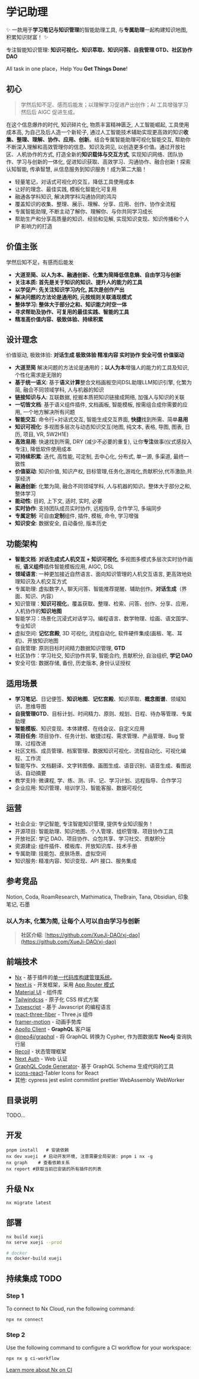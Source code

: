 # 学记助理

✨ 一款用于**学习笔记与知识管理**的智能助理工具, 与**专属助理**一起构建知识地图, 积累知识财富！ ✨

专注智能知识管理: **知识可视化、知识萃取、知识问答、自我管理 GTD、社区协作 DAO**

All task in one place，Help You **Get Things Done**!

## 初心

> 学然后知不足、感而后能发；以理解学习促进产出创作；AI 工具增强学习然后后 AIGC 促进生成。

在这个信息爆炸的时代, 知识碎片化, 物质丰富精神匮乏, 人工智能崛起, 工具使用成本高, 为自己及后人造一个新轮子, 通过人工智能技术辅助实现更高效的知识**收集、整理、理解、协作、应用、创新**。结合专属智能助理可视化智能交互, 帮助你不断深入理解和高效管理你的信息、知识及洞见, 以创造更多价值。通过开放社区、人机协作的方式, 打造全新的**知识载体与交互方式**, 实现知识网络、团队协作、学习与创新的一体化, 促进知识获取、高效学习、沟通协作、融合创新！探索认知智能, 传承智慧, 从信息服务到知识服务！成为第二大脑！

- 轻量笔记，对话式可视化的交互，降低工具使用成本
- 让好的理念、最佳实践, 模板化智能化可复用
- 融通各学科知识, 解决跨学科沟通协同的鸿沟
- 覆盖知识的收集、整理、展示、理解、分享、应用、创作、协作全流程
- 专属智能助理, 不断主动了解你、理解你、与你共同学习成长
- 帮助生产和分享高质量的知识、经验和见解, 实现知识变现、知识传播和个人 IP 影响力的打造

## 价值主张

学然后知不足，有感而后能发

- **大道至简、以人为本、融通创新、化繁为简降低信息熵、自由学习与创新**
- **关注本质: 首先是关于知识的知识、提升人的能力的工具**
- **以学促产: 先关注知识学习内化, 其次是创作产出**
- **解决问题的方法论是通用的, 元按规则关联涌现模式**
- **整体学习: 整体大于部分之和、知识能力时空一体**
- **寻求帮助及协作、可复用的最佳实践、智能的工具**
- **精准高价值内容、极致体验、持续积累**

## 设计理念

价值驱动, 极致体验: **对话生成 极致体验 精准内容 实时协作 安全可信 价值驱动**

- **大道至简** 解决问题的方法论是通用的；**以人为本**增强人的能力的工具及知识, 个性化需求是无限的
- **基于统一语义**: 基于**语义计算**整合文档画板空间DSL助理LLM知识引擎, 化繁为简, 融合不同领域学科, 人与机器的知识
- **链接知识与人**: 互联数据, 挖掘本质把知识链接成网络, 加强人与知识的关联
- **一切皆文档**: 基于语义组件插件, 文档画板, 智能模板, 按需组合成你需要的应用, 一个地方解决所有问题
- **智能交互**: 命令行+对话式交互, 智能生成交互界面, **快捷**找到所需、简单**易用**
- **知识可视化**: 多视图多层次与动态知识交互(地图, 纯文本, 表格, 导图, 图表, 日历, 项目, VR, 5W2H1E)
- **高效易用**: 快速找到所需, DRY (减少不必要的重复), 让你**专注**做事(仪式感投入专注), 降低软件使用成本
- **可持续积累**: 迭代, 高性能, 可定制, 去中心化, 分布式, 单一源, 多渠道, 最终一致性
- **价值驱动**: 知识价值, 知识产权, 目标管理,任务化,游戏化,贡献积分,代币激励,共享经济
- **融通创新**: 化繁为简, 融合不同领域学科, 人与机器的知识。整体大于部分之和, 整体学习
- **能动性**: 目的, 上下文, 适时, 实时, 必要
- **实时协作**: 支持团队成员实时协作, 远程指导, 合作学习, 多端同步
- **专属定制**: 可自由**定制**组件, 插件, 模板, 命令, 学习增强
- **知识安全**: 数据安全, 自动备份, 版本历史

## 功能架构

- **智能文档**: **对话生成式人机交互 + 知识可视化**, 多视图多模式多层次实时协作画板, **语义组件**插件智能模板应用, AIGC, DSL
- **领域语言**: 一种更加接近自然语言、面向知识管理的人机交互语言, 更高效地处理知识及人机交互方式
- 专属助理: 虚拟数字人, 聊天问答、智能推荐提醒、辅助创作。**对话生成**（界面、知识、内容）
- 知识管理：**知识可视化**，覆盖获取、整理、检索、问答、创作、分享、应用，人机协作的**知识地图**
- 智能学习：场景化沉浸式对话学习。编程语言、数学物理、绘画、语文国学、专业知识
- 虚拟空间: **记忆宫殿**, 3D 可视化, 流程自动化, 软件硬件集成(画板、笔、耳机)、开放知识地图
- 自我管理: 原则目标时间精力数据知识管理, **GTD**
- 社区协作：学习社交, 知识协作共享, 智能合约, 贡献积分, 自治组织, **学记 DAO**
- 安全可信: 数据存储, 备份, 历史版本, 身份认证授权

## 适用场景

- **学习笔记**、日记便签、**知识地图**、**记忆宫殿**、知识萃取、**概念图谱**、领域知识、思维导图
- **自我管理GTD**、目标计划、时间精力、原则、规划、日程、待办等管理、专属助理
- **智能模板**、知识变现、本体建模、在线会议、自定义应用
- **项目任务**: 项目协作、任务计划、敏捷过程、需求管理、产品管理、Bug 管理、过程改进
- 社区文档、成员管理、档案管理、数据知识可视化、流程自动化、可视化编程、工作流
- 智能写作、文档翻译、文字转图像、画图生成、语音识别、语音生成、看图说话、自动摘要
- 教学支持: 微课程, 学、练、测、评、记、学习计划、远程指导、合作学习
- 企业应用: 知识管理、培训学习、智能客服、数据可视化

## 运营

- 社会企业: 学记智能, 专注智能知识管理, 提供专业知识服务！
- 开源项目: 智能助理、知识地图、个人管理、组织管理、项目协作工具
- 开放社区: 学记 DAO、项目协作、众包共享、学习社交、贡献积分
- 资源建设: 组件插件、模板库、开放知识库、技术手册
- 专属助理: 技能包、皮肤场景、虚拟空间
- 知识服务: 精准内容、知识变现、API 接口、服务集成

## 参考竞品

Notion, Coda, RoamResearch, Mathimatica, TheBrain, Tana, Obsidian, 印象笔记, 石墨

### 以人为本, 化繁为简, 让每个人可以自由学习与创新

> **社区介绍**: [https://github.com/XueJi-DAO/xj-dao](https://github.com/XueJi-DAO/xj-dao)

## 前端技术

- [Nx](https://github.com/nrwl/nx) - 基于插件的[单一代码库构建管理系统](./docs/nx.md)。
- [Next.js](https://nextjs.org/) - 开发框架，采用 [App Router 模式](./docs/nextjs.md)
- [Material UI](https://github.com/mui/material-ui) - 组件库
- [Tailwindcss](https://github.com/tailwindlabs/tailwindcss) - 原子化 CSS 样式方案
- [Typescript](https://github.com/Microsoft/TypeScript) - 基于 Javascript 的编程语言
- [react-three-fiber](https://github.com/pmndrs/react-three-fiber) - Three.js 组件
- [framer-motion](https://github.com/framer/motion) - 动画手势库
- [Apollo Client](https://github.com/apollographql/apollo-client) - **GraphQL** 客户端
- [@neo4j/graphql](https://github.com/neo4j/graphql) - 将 GraphQL 转换为 Cypher, 作为图数据库 **Neo4j** 查询执行层
- [Recoil](https://github.com/facebookexperimental/Recoil) - 状态管理框架
- [Next Auth](https://github.com/nextauthjs/next-auth) - Web 认证
- [GraphQL Code Generator](https://the-guild.dev/graphql/codegen)- 基于 GraphQL Schema 生成代码的工具
- [icons-react](https://github.com/tabler/tabler-icons/tree/main/packages/icons-react)-Tabler Icons for React
- 其他: cypress jest eslint commitlint prettier WebAssembly WebWorker

## 目录说明

TODO...

## 开发

```shell
pnpm install   # 安装依赖
nx dev xueji  # 启动开发环境, 注意需要全局安装: pnpm i nx -g
nx graph    # 查看依赖关系
nx report #获取当前已安装的所有插件的列表
```

## 升级 Nx

```sh
nx migrate latest
```

## 部署

``` sh
nx build xueji
nx serve xueji --prod

# docker
nx docker-build xueji
```

## 持续集成 TODO

### Step 1

To connect to Nx Cloud, run the following command:

```sh
npx nx connect
```

### Step 2

Use the following command to configure a CI workflow for your workspace:

```sh
npx nx g ci-workflow
```

[Learn more about Nx on CI](https://nx.dev/ci/intro/ci-with-nx#ready-get-started-with-your-provider?utm_source=nx_project&utm_medium=readme&utm_campaign=nx_projects)
